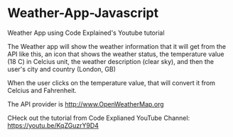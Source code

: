 # Weather-App-Javascript
Weather App using Code Explained's Youtube tutorial

The Weather app will show the weather information that it will get from the API like this, an icon that shows the weather status, the temperature value (18 C) in Celcius unit, the weather description (clear sky), and then the user's city and country (London, GB)

When the user clicks on the temperature value, that will convert it from Celcius and Fahrenheit.

The API provider is http://www.OpenWeatherMap.org

CHeck out the tutorial from Code Explianed YouTube Channel: https://youtu.be/KqZGuzrY9D4
